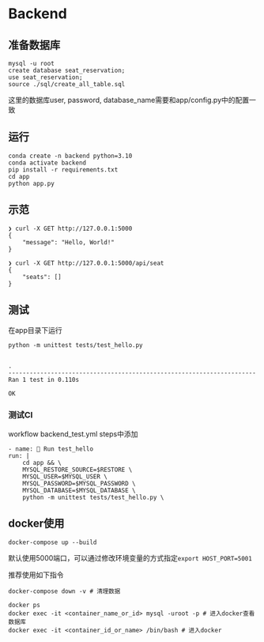 # Backend

## 准备数据库
```
mysql -u root
create database seat_reservation;
use seat_reservation;
source ./sql/create_all_table.sql
```
这里的数据库user, password, database_name需要和app/config.py中的配置一致

## 运行
```
conda create -n backend python=3.10
conda activate backend
pip install -r requirements.txt
cd app
python app.py
```

## 示范
```
❯ curl -X GET http://127.0.0.1:5000                                                        
{
    "message": "Hello, World!"
}

❯ curl -X GET http://127.0.0.1:5000/api/seat
{
    "seats": []
}
```

## 测试
在app目录下运行
```
python -m unittest tests/test_hello.py


.
----------------------------------------------------------------------
Ran 1 test in 0.110s

OK
```

### 测试CI
workflow backend_test.yml steps中添加
```
- name: 🔫 Run test_hello
run: |
    cd app && \
    MYSQL_RESTORE_SOURCE=$RESTORE \
    MYSQL_USER=$MYSQL_USER \
    MYSQL_PASSWORD=$MYSQL_PASSWORD \
    MYSQL_DATABASE=$MYSQL_DATABASE \
    python -m unittest tests/test_hello.py \
```


## docker使用
```
docker-compose up --build
```
默认使用5000端口，可以通过修改环境变量的方式指定`export HOST_PORT=5001`


推荐使用如下指令
```
docker-compose down -v # 清理数据

docker ps
docker exec -it <container_name_or_id> mysql -uroot -p # 进入docker查看数据库
docker exec -it <container_id_or_name> /bin/bash # 进入docker
```